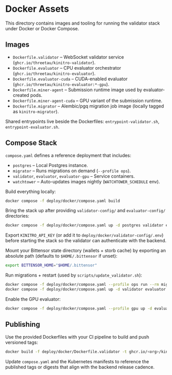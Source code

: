 # Docker Assets

This directory contains images and tooling for running the validator stack under Docker or Docker Compose.

## Images
- `Dockerfile.validator` – WebSocket validator service (`ghcr.io/threetau/kinitro-validator`).
- `Dockerfile.evaluator` – CPU evaluator orchestrator (`ghcr.io/threetau/kinitro-evaluator`).
- `Dockerfile.evaluator-cuda` – CUDA-enabled evaluator (`ghcr.io/threetau/kinitro-evaluator:*-gpu`).
- `Dockerfile.miner-agent` – Submission runtime image used by evaluator-created pods.
- `Dockerfile.miner-agent-cuda` – GPU variant of the submission runtime.
- `Dockerfile.migrator` – Alembic/pgq migration job image (locally tagged as `kinitro-migrator`).

Shared entrypoints live beside the Dockerfiles: `entrypoint-validator.sh`, `entrypoint-evaluator.sh`.

## Compose Stack

`compose.yaml` defines a reference deployment that includes:
- `postgres` – Local Postgres instance.
- `migrator` – Runs migrations on demand (`--profile ops`).
- `validator`, `evaluator`, `evaluator-gpu` – Service containers.
- `watchtower` – Auto-updates images nightly (`WATCHTOWER_SCHEDULE` env).

Build everything locally:
```bash
docker compose -f deploy/docker/compose.yaml build
```

Bring the stack up after providing `validator-config/` and `evaluator-config/` directories:
```bash
docker compose -f deploy/docker/compose.yaml up -d postgres validator evaluator watchtower
```

Export `KINITRO_API_KEY` (or add it to `deploy/docker/validator-config/.env`) before starting the stack so the validator can authenticate with the backend.

Mount your Bittensor state directory (wallets + storb cache) by exporting an absolute path (defaults to `$HOME/.bittensor` if unset):
```bash
export BITTENSOR_HOME="$HOME/.bittensor"
```

Run migrations + restart (used by `scripts/update_validator.sh`):
```bash
docker compose -f deploy/docker/compose.yaml --profile ops run --rm migrator
docker compose -f deploy/docker/compose.yaml up -d validator evaluator
```

Enable the GPU evaluator:
```bash
docker compose -f deploy/docker/compose.yaml --profile gpu up -d evaluator-gpu
```

## Publishing

Use the provided Dockerfiles with your CI pipeline to build and push versioned tags:
```bash
docker build -f deploy/docker/Dockerfile.validator -t ghcr.io/<org>/kinitro-validator:<version> .
```

Update `compose.yaml` and the Kubernetes manifests to reference the published tags or digests that align with the backend release cadence.

